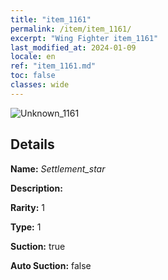```yaml
---
title: "item_1161"
permalink: /item/item_1161/
excerpt: "Wing Fighter item_1161"
last_modified_at: 2024-01-09
locale: en
ref: "item_1161.md"
toc: false
classes: wide
---
```



 ![Unknown_1161](/images/item/Settlement_star_p.png)



## Details

 **Name:** *Settlement_star* 

 **Description:** 

 **Rarity:** 1 

 **Type:** 1 

 **Suction:** true 

 **Auto Suction:** false 


